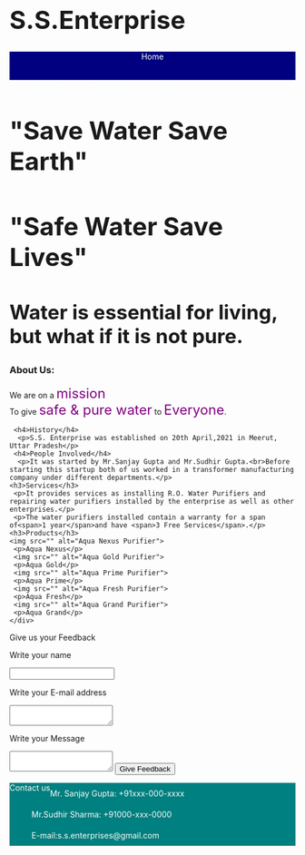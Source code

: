 # S.S.Enterprise
<!DOCTYPE html>
<html>
 <head>
  <meta charset="UTF-8">
  <title>S.S. Enterprise</title>
  
  <style>
 li {
 list-style:none;
 }   
 
   header {
  background-color:#000080;
  color:#f5fffa;
  height:50px;
  width:200px:
  }
  
   .header-list li{
   float:left;
   padding:20px 20px;
   }

  . main {
  color:#000000;
  opacity:1;
  }
  
    h1 {
    text-align:centre;
    font-size:44px;
    }
    
    h2 {
    text-align:centre;
    font-size:35px;
    }
    
     .contents span {
     font-size:24px;
     }
     
     span {
     font-size:20px;
     color:#800080;
     }
     
    . contact-form {
   input-border:20px solid #7444d4;
   textarea-border:40px solid #7444d4;
   input type-border:10px solid #7444d4;
   } 
   
   footer {
  background-color:#008080;
  color:#fffafa;
  }
  
  .footer-logo {
   float:left;
   font-size:30 px;
   }
   
   .footer-list li {
   padding:10px 15px;
   float:centre;
   }
   </style>
 </head>
 <body>
  <header>
   <div class="header-logo">Home</div>
   <div class="header-list">
   <ul>
   <li>About Us</li>
   <li>Services</li>
   <li>Products</li>
   </ul></div>
   
  </header>
  <div class="main">
   <div class="body-contents">
    <h1>"Save Water Save Earth"</h1>
    <h1>"Safe Water Save Lives"</h1>
    <h2>Water is essential for living, but what if it is not pure.</h2>
   </div>
   <div class="contents">
    <h3>About Us:</h3>
     <p>We are on a <span>mission</span><br>To give <span>safe & pure water</span> to <span>Everyone</span>.</p>
     
     <h4>History</h4>
      <p>S.S. Enterprise was established on 20th April,2021 in Meerut, Uttar Pradesh</p>
     <h4>People Involved</h4>
      <p>It was started by Mr.Sanjay Gupta and Mr.Sudhir Gupta.<br>Before starting this startup both of us worked in a transformer manufacturing company under different departments.</p>
    <h3>Services</h3>
     <p>It provides services as installing R.O. Water Purifiers and repairing water purifiers installed by the enterprise as well as other enterprises.</p>
     <p>The water purifiers installed contain a warranty for a span of<span>1 year</span>and have <span>3 Free Services</span>.</p>
    <h3>Products</h3>
    <img src="" alt="Aqua Nexus Purifier">
     <p>Aqua Nexus</p>
     <img src="" alt="Aqua Gold Purifier">
     <p>Aqua Gold</p>
     <img src="" alt="Aqua Prime Purifier">
     <p>Aqua Prime</p>
     <img src="" alt="Aqua Fresh Purifier">
     <p>Aqua Fresh</p>
     <img src="" alt="Aqua Grand Purifier">
     <p>Aqua Grand</p>
    </div>
   <div class="contact-form">
    <p>Give us your Feedback</p>
    <p>Write your name</p>
    <input>
    <p>Write your E-mail address</p>
    <textarea></textarea>
    <p>Write your Message</p>
    <textarea></textarea>
    <input type="Submit" value="Give Feedback">
  </div>
  </div>
  
  <footer>
   <div class="footer-logo">Contact us</div>
   <div class="footer-list">
   <ul>
    <li>Mr. Sanjay Gupta: +91xxx-000-xxxx</li>
    <li>Mr.Sudhir Sharma: +91000-xxx-0000</li>
    <li>E-mail:s.s.enterprises@gmail.com</li></ul>
   </div>
  </footer>
  
   </body>
   </html>
